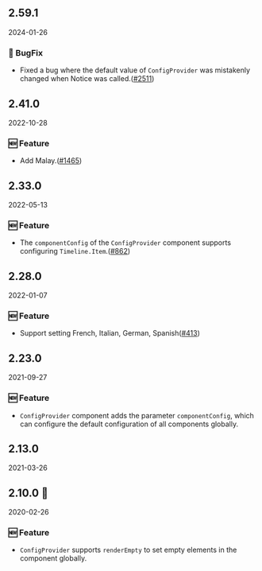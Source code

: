 ## 2.59.1

2024-01-26

### 🐛 BugFix

- Fixed a bug where the default value of `ConfigProvider` was mistakenly changed when Notice was called.([#2511](https://github.com/arco-design/arco-design/pull/2511))

## 2.41.0

2022-10-28

### 🆕 Feature

- Add Malay.([#1465](https://github.com/arco-design/arco-design/pull/1465))

## 2.33.0

2022-05-13

### 🆕 Feature

- The `componentConfig` of the `ConfigProvider` component supports configuring `Timeline.Item`.([#862](https://github.com/arco-design/arco-design/pull/862))

## 2.28.0

2022-01-07

### 🆕 Feature

- Support setting French, Italian, German, Spanish([#413](https://github.com/arco-design/arco-design/pull/413))

## 2.23.0

2021-09-27

### 🆕 Feature

- `ConfigProvider` component adds the parameter `componentConfig`, which can configure the default configuration of all components globally.

## 2.13.0

2021-03-26

## 2.10.0 🏮

2020-02-26

### 🆕 Feature

- `ConfigProvider` supports `renderEmpty` to set empty elements in the component globally.

